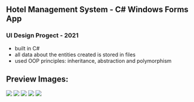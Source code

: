 ## Hotel Management System - C# Windows Forms App
### UI Design Progect - 2021

- built in C#
- all data about the entities created is stored in files
- used OOP principles: inheritance, abstraction and polymorphism

## Preview Images:

![](Images/1.jpg)
![](Images/2.jpg)
![](Images/3.jpg)
![](Images/4.jpg)
![](Images/5.jpg)

